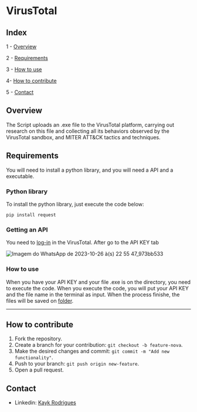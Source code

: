 # VirusTotal


## Index

1 - [Overview](#Overview)

2 - [Requirements](#Requirements)

3 - [How to use](#How-to-use)

4- [How to contribute](#How-to-contribute)

5 - [Contact](#Contact) 

## Overview 

The Script uploads an .exe file to the VirusTotal platform, carrying out research on this file and collecting all its behaviors observed by the VirusTotal sandbox, and MITER ATT&CK tactics and techniques.

## Requirements

You will need to install a python library, and you will need a API and a executable.

### Python library

To install the python library, just execute the code below:

```
pip install request
```

### Getting an API

You need to [log-in](https://www.virustotal.com/gui/sign-in) in the VirusTotal. After go to the API KEY tab

 ![Imagem do WhatsApp de 2023-10-26 à(s) 22 55 47_973bb533](https://github.com/kaykRodr1gu3s/VirusTotal/assets/110197812/8f5a8a2b-e8db-48ae-8ccd-4e9c9d935283)





### How to use


When you have your API KEY and your file .exe is on the directory, you need to execute the code. When you execute the code, you will put your API KEY and the file name in the terminal as input.
When the process finishe, the files will be saved on [folder](https://github.com/kaykRodr1gu3s/VirusTotal/tree/main/File%20analyzer/csv_behavior).



---

## How to contribute
 1. Fork the repository.
 2. Create a branch for your contribution: `git checkout -b feature-nova`.
 3. Make the desired changes and commit: `git commit -m "Add new functionality"`.
 4. Push to your branch: `git push origin new-feature`.
 5. Open a pull request.




## Contact

- Linkedin: [Kayk Rodrigues](https://www.linkedin.com/in/kayk-rodrigues-504a03273)







